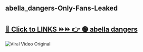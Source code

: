 
 ## abella_dangers-Only-Fans-Leaked

# <h2><a href="https://clipsfans.com/abella_dangers&ref=git">🔗 Click to LINKS ⏩⏩ 👉 🟢 abella dangers </a></h2>

<a href="https://clipsfans.com/abella_dangers&ref=git" rel="nofollow" data-target="animated-image.originalLink"><img src="https://i.ibb.co.com/xMMVF88/686577567.gif" alt="Viral Video Original" style="max-width: 100%; display: inline-block;" data-target="animated-image.originalImage"></a>
